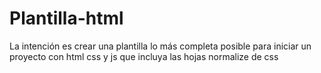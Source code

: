 # Plantilla-html
La intención es crear una plantilla lo más completa posible para iniciar un proyecto con html css y js que incluya las hojas normalize de css
